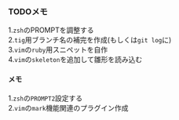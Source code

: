 ### TODOメモ  

1.`zsh`のPROMPTを調整する  
2.`tig`用ブランチ名の補完を作成(もしくは`git log`に)  
3.`vim`の`ruby`用スニペットを自作  
4.`vim`の`skeleton`を追加して雛形を読み込む  

#### メモ  

1.`zsh`の`PROMPT2`設定する  
2.`vim`の`mark`機能関連のプラグイン作成  
